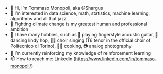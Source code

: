 - 👋 Hi, I’m Tommaso Monopoli, aka @Shargus
- 👀 I’m interested in data science, math, statistics, machine learning, algorithms and all that jazz
- 💚 Fighting climate change is my greatest human and professional ambition
- 🎵 I have many hobbies, such as 🎸 playing fingerstyle acoustic guitar, 🕺 dancing lindy hop, 🧑‍🎤 choir singing (T6 tenor in the official choir of Politecnico di Torino), 🧑‍🍳 cooking, 📷 analog photography
- 🌱 I’m currently reinforcing my knowledge of reinforcement learning
- 📫 How to reach me: Linkedin (https://www.linkedin.com/in/tommaso-monopoli/)

<!---
Shargus/Shargus is a ✨ special ✨ repository because its `README.md` (this file) appears on your GitHub profile.
You can click the Preview link to take a look at your changes.
--->
